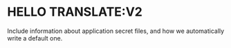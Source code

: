 # HELLO TRANSLATE:V2


Include information about application secret files, and how we automatically write a default one.